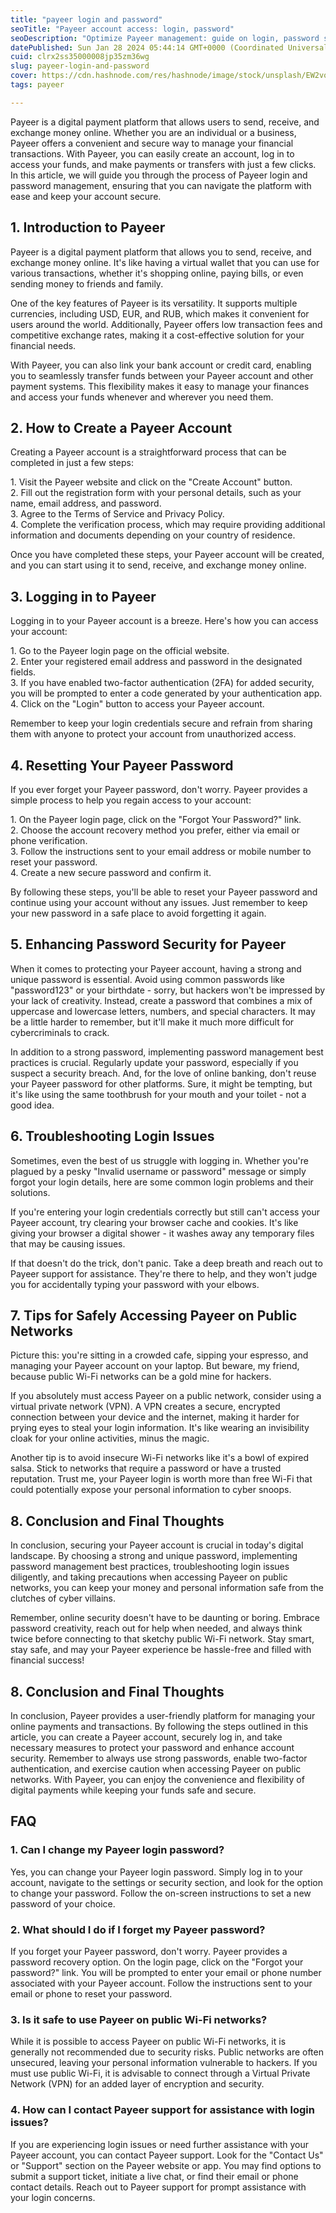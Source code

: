 ```yaml
---
title: "payeer login and password"
seoTitle: "Payeer account access: login, password"
seoDescription: "Optimize Payeer management: guide on login, password security, troubleshooting; access funds, transact, and protect against cyber threats"
datePublished: Sun Jan 28 2024 05:44:14 GMT+0000 (Coordinated Universal Time)
cuid: clrx2ss35000008jp35zm36wg
slug: payeer-login-and-password
cover: https://cdn.hashnode.com/res/hashnode/image/stock/unsplash/EW2voS6oAM4/upload/1f9218c7252e3cdc47a372ad6e16557d.jpeg
tags: payeer

---
```


Payeer is a digital payment platform that allows users to send, receive, and exchange money online. Whether you are an individual or a business, Payeer offers a convenient and secure way to manage your financial transactions. With Payeer, you can easily create an account, log in to access your funds, and make payments or transfers with just a few clicks. In this article, we will guide you through the process of Payeer login and password management, ensuring that you can navigate the platform with ease and keep your account secure.

  
  

## 1\. Introduction to Payeer

  
Payeer is a digital payment platform that allows you to send, receive, and exchange money online. It's like having a virtual wallet that you can use for various transactions, whether it's shopping online, paying bills, or even sending money to friends and family.  
  
One of the key features of Payeer is its versatility. It supports multiple currencies, including USD, EUR, and RUB, which makes it convenient for users around the world. Additionally, Payeer offers low transaction fees and competitive exchange rates, making it a cost-effective solution for your financial needs.  
  
With Payeer, you can also link your bank account or credit card, enabling you to seamlessly transfer funds between your Payeer account and other payment systems. This flexibility makes it easy to manage your finances and access your funds whenever and wherever you need them.  
  

## 2\. How to Create a Payeer Account

  
Creating a Payeer account is a straightforward process that can be completed in just a few steps:  
  
1\. Visit the Payeer website and click on the "Create Account" button.  
2\. Fill out the registration form with your personal details, such as your name, email address, and password.  
3\. Agree to the Terms of Service and Privacy Policy.  
4\. Complete the verification process, which may require providing additional information and documents depending on your country of residence.  
  
Once you have completed these steps, your Payeer account will be created, and you can start using it to send, receive, and exchange money online.  
  

## 3\. Logging in to Payeer

  
Logging in to your Payeer account is a breeze. Here's how you can access your account:  
  
1\. Go to the Payeer login page on the official website.  
2\. Enter your registered email address and password in the designated fields.  
3\. If you have enabled two-factor authentication (2FA) for added security, you will be prompted to enter a code generated by your authentication app.  
4\. Click on the "Login" button to access your Payeer account.  
  
Remember to keep your login credentials secure and refrain from sharing them with anyone to protect your account from unauthorized access.  
  

## 4\. Resetting Your Payeer Password

  
If you ever forget your Payeer password, don't worry. Payeer provides a simple process to help you regain access to your account:  
  
1\. On the Payeer login page, click on the "Forgot Your Password?" link.  
2\. Choose the account recovery method you prefer, either via email or phone verification.  
3\. Follow the instructions sent to your email address or mobile number to reset your password.  
4\. Create a new secure password and confirm it.  
  
By following these steps, you'll be able to reset your Payeer password and continue using your account without any issues. Just remember to keep your new password in a safe place to avoid forgetting it again.

## 5\. Enhancing Password Security for Payeer

  
When it comes to protecting your Payeer account, having a strong and unique password is essential. Avoid using common passwords like "password123" or your birthdate - sorry, but hackers won't be impressed by your lack of creativity. Instead, create a password that combines a mix of uppercase and lowercase letters, numbers, and special characters. It may be a little harder to remember, but it'll make it much more difficult for cybercriminals to crack.  
  
In addition to a strong password, implementing password management best practices is crucial. Regularly update your password, especially if you suspect a security breach. And, for the love of online banking, don't reuse your Payeer password for other platforms. Sure, it might be tempting, but it's like using the same toothbrush for your mouth and your toilet - not a good idea.  
  

## 6\. Troubleshooting Login Issues

  
Sometimes, even the best of us struggle with logging in. Whether you're plagued by a pesky "Invalid username or password" message or simply forgot your login details, here are some common login problems and their solutions.  
  
If you're entering your login credentials correctly but still can't access your Payeer account, try clearing your browser cache and cookies. It's like giving your browser a digital shower - it washes away any temporary files that may be causing issues.  
  
If that doesn't do the trick, don't panic. Take a deep breath and reach out to Payeer support for assistance. They're there to help, and they won't judge you for accidentally typing your password with your elbows.  
  

## 7\. Tips for Safely Accessing Payeer on Public Networks

  
Picture this: you're sitting in a crowded cafe, sipping your espresso, and managing your Payeer account on your laptop. But beware, my friend, because public Wi-Fi networks can be a gold mine for hackers.  
  
If you absolutely must access Payeer on a public network, consider using a virtual private network (VPN). A VPN creates a secure, encrypted connection between your device and the internet, making it harder for prying eyes to steal your login information. It's like wearing an invisibility cloak for your online activities, minus the magic.  
  
Another tip is to avoid insecure Wi-Fi networks like it's a bowl of expired salsa. Stick to networks that require a password or have a trusted reputation. Trust me, your Payeer login is worth more than free Wi-Fi that could potentially expose your personal information to cyber snoops.  
  

## 8\. Conclusion and Final Thoughts

  
In conclusion, securing your Payeer account is crucial in today's digital landscape. By choosing a strong and unique password, implementing password management best practices, troubleshooting login issues diligently, and taking precautions when accessing Payeer on public networks, you can keep your money and personal information safe from the clutches of cyber villains.  
  
Remember, online security doesn't have to be daunting or boring. Embrace password creativity, reach out for help when needed, and always think twice before connecting to that sketchy public Wi-Fi network. Stay smart, stay safe, and may your Payeer experience be hassle-free and filled with financial success!

## 8\. Conclusion and Final Thoughts

  

In conclusion, Payeer provides a user-friendly platform for managing your online payments and transactions. By following the steps outlined in this article, you can create a Payeer account, securely log in, and take necessary measures to protect your password and enhance account security. Remember to always use strong passwords, enable two-factor authentication, and exercise caution when accessing Payeer on public networks. With Payeer, you can enjoy the convenience and flexibility of digital payments while keeping your funds safe and secure.

  
  

## FAQ

  

### 1\. Can I change my Payeer login password?

  

Yes, you can change your Payeer login password. Simply log in to your account, navigate to the settings or security section, and look for the option to change your password. Follow the on-screen instructions to set a new password of your choice.

  
  

### 2\. What should I do if I forget my Payeer password?

  

If you forget your Payeer password, don't worry. Payeer provides a password recovery option. On the login page, click on the "Forgot your password?" link. You will be prompted to enter your email or phone number associated with your Payeer account. Follow the instructions sent to your email or phone to reset your password.

  
  

### 3\. Is it safe to use Payeer on public Wi-Fi networks?

  

While it is possible to access Payeer on public Wi-Fi networks, it is generally not recommended due to security risks. Public networks are often unsecured, leaving your personal information vulnerable to hackers. If you must use public Wi-Fi, it is advisable to connect through a Virtual Private Network (VPN) for an added layer of encryption and security.

  
  

### 4\. How can I contact Payeer support for assistance with login issues?

  

If you are experiencing login issues or need further assistance with your Payeer account, you can contact Payeer support. Look for the "Contact Us" or "Support" section on the Payeer website or app. You may find options to submit a support ticket, initiate a live chat, or find their email or phone contact details. Reach out to Payeer support for prompt assistance with your login concerns.
